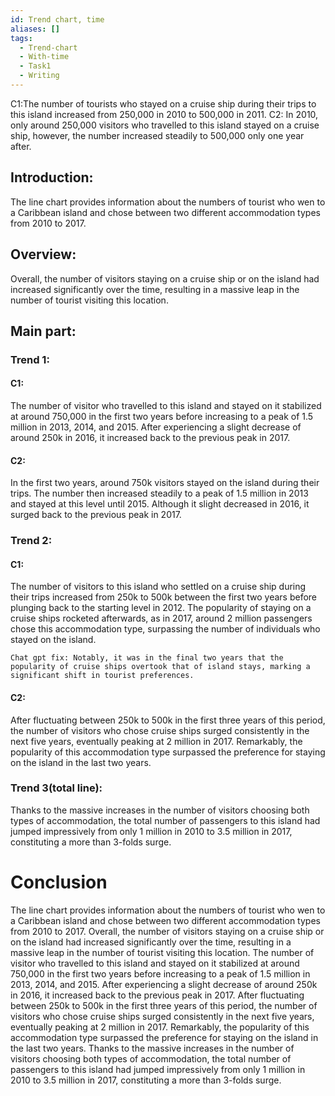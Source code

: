 ```yaml
---
id: Trend chart, time
aliases: []
tags:
  - Trend-chart
  - With-time
  - Task1
  - Writing
---
```



C1:The number of tourists who stayed on a cruise ship during their trips to this island increased from 250,000 in 2010 to 500,000 in 2011.
C2: In 2010, only around 250,000 visitors who travelled to this island stayed on a cruise ship, however, the number increased steadily to 500,000 only one year after.

## Introduction:
The line chart provides information about the numbers of tourist who wen to a Caribbean island and chose between two different accommodation types from 2010 to 2017.
## Overview:
Overall, the number of visitors staying on a cruise ship or on the island had increased significantly over the time, resulting in a massive leap in the number of tourist visiting this location.
## Main part:
### Trend 1:
#### C1:
The number of visitor who travelled to this island and stayed on it stabilized at around 750,000 in the first two years before increasing to a peak of 1.5 million in 2013, 2014, and 2015. After  experiencing a slight decrease of around 250k in 2016, it increased back to the previous peak in 2017.
#### C2:
In the first two years, around 750k visitors stayed on the island during their trips. The number then increased steadily to a peak of 1.5 million in 2013 and stayed at this level until 2015. Although it slight decreased in 2016, it surged back to the previous peak in 2017.
### Trend 2:
#### C1:
The number of visitors to this island who settled on a cruise ship during their trips increased from 250k to 500k between the first two years before plunging back to the starting level in 2012. The popularity of staying on a cruise ships rocketed afterwards, as in 2017, around 2 million passengers chose this accommodation type, surpassing the number of individuals who stayed on the island.

	Chat gpt fix: Notably, it was in the final two years that the popularity of cruise ships overtook that of island stays, marking a significant shift in tourist preferences.
#### C2:
After fluctuating between 250k to 500k in the first three years of this period, the number of visitors who chose cruise ships surged consistently in the next five years, eventually peaking at 2 million in 2017. Remarkably, the popularity of this accommodation type surpassed the preference for staying on the island in the last two years.
### Trend 3(total line):
Thanks to the massive increases in the number of visitors choosing both types of accommodation, the total number of passengers to this island had jumped impressively from only 1 million in 2010 to 3.5 million in 2017, constituting a more than 3-folds surge.

# Conclusion
The line chart provides information about the numbers of tourist who wen to a Caribbean island and chose between two different accommodation types from 2010 to 2017. Overall, the number of visitors staying on a cruise ship or on the island had increased significantly over the time, resulting in a massive leap in the number of tourist visiting this location.
The number of visitor who travelled to this island and stayed on it stabilized at around 750,000 in the first two years before increasing to a peak of 1.5 million in 2013, 2014, and 2015. After  experiencing a slight decrease of around 250k in 2016, it increased back to the previous peak in 2017. After fluctuating between 250k to 500k in the first three years of this period, the number of visitors who chose cruise ships surged consistently in the next five years, eventually peaking at 2 million in 2017. Remarkably, the popularity of this accommodation type surpassed the preference for staying on the island in the last two years. Thanks to the massive increases in the number of visitors choosing both types of accommodation, the total number of passengers to this island had jumped impressively from only 1 million in 2010 to 3.5 million in 2017, constituting a more than 3-folds surge.


